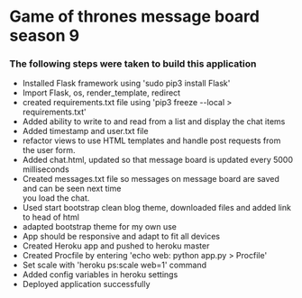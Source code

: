<h1>Game of thrones message board season 9</h1>
<h3> The following steps were taken to build this application</h3>
<ul>
<li> Installed Flask framework using 'sudo pip3 install Flask'</li>
<li> Import Flask, os, render_template, redirect </li>
<li> created requirements.txt file using 'pip3 freeze --local > requirements.txt'</li>
<li> Added ability to write to and read from a list and display the chat items</li>
<li> Added timestamp and user.txt file</li>
<li> refactor views to use HTML templates and handle post requests from the user form.</li>
<li> Added chat.html, updated so that message board is updated every 5000 milliseconds</li>
<li> Created messages.txt file so messages on message board are saved and can be seen next time</li>
you load the chat.
<li> Used start bootstrap clean blog theme, downloaded files and added link to head of html</li>
<li> adapted bootstrap theme for my own use</li>
<li> App should be responsive and adapt to fit all devices</li>
<li> Created Heroku app and pushed to heroku master</li>
<li> Created Procfile by entering 'echo web: python app.py > Procfile'</li>
<li> Set scale with 'heroku ps:scale web=1' command</li>
<li> Added config variables in heroku settings</li>
<li> Deployed application successfully